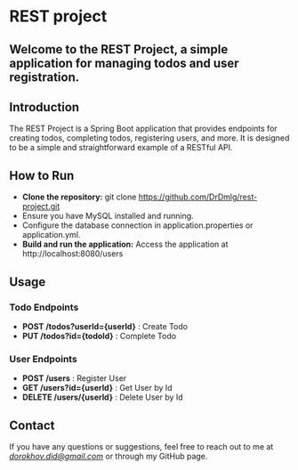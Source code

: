 # REST project

## Welcome to the REST Project, a simple application for managing todos and user registration.

## Introduction
The REST Project is a Spring Boot application that provides endpoints for creating todos, completing todos, registering users, and more. It is designed to be a simple and straightforward example of a RESTful API.


## How to Run
* **Clone the repository:** git clone https://github.com/DrDmlg/rest-project.git
* Ensure you have MySQL installed and running.
* Configure the database connection in application.properties or application.yml.
* **Build and run the application:** Access the application at http://localhost:8080/users

## Usage
### Todo Endpoints

* **POST /todos?userId={userId}** :  Create Todo
* **PUT /todos?id={todoId}** : Complete Todo

### User Endpoints
* **POST /users** : Register User
* **GET /users?id={userId}** : Get User by Id
* **DELETE /users/{userId}** : Delete User by Id

## Contact
If you have any questions or suggestions, feel free to reach out to me at *dorokhov.did@gmail.com* or through my GitHub page.
